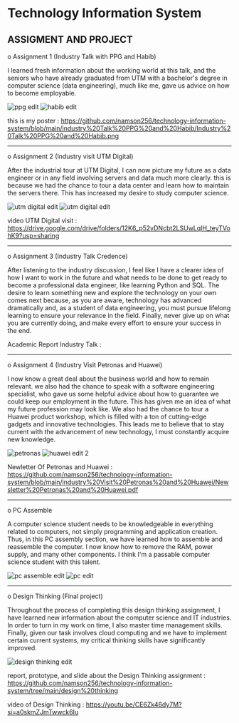 # Technology Information System

ASSIGMENT AND PROJECT
---------------------

o Assignment 1 (Industry Talk with PPG and Habib)

I learned fresh information about the working world at this talk, and the seniors who have already graduated from UTM with a bachelor's degree in computer science (data engineering), much like me, gave us advice on how to become employable. 

![ppg edit](https://github.com/namson256/technology-information-system/assets/155377702/cac25716-e613-461d-821d-866319f20e20)
![habib edit](https://github.com/namson256/technology-information-system/assets/155377702/d5675711-56f5-4460-9017-f9a2262ea668)


this is my poster :
https://github.com/namson256/technology-information-system/blob/main/industry%20Talk%20PPG%20and%20Habib/Industry%20Talk%20PPG%20and%20Habib.png

---------------------------------------------------------------------------------------------------

o Assignment 2 (Industry visit UTM Digital)

After the industrial tour at UTM Digital, I can now picture my future as a data engineer or in any field involving servers and data much more clearly. this is because we had the chance to tour a data center and learn how to maintain the servers there. This has increased my desire to study computer science. 

![utm digital edit](https://github.com/namson256/technology-information-system/assets/155377702/b29fdb68-a1dd-4e6d-be16-664ba9f72e74)
![utm digital edit](https://github.com/namson256/technology-information-system/assets/155377702/1e5a4f2b-172a-46a5-af7c-92b01b33c601)

video UTM Digital visit : https://drive.google.com/drive/folders/12K6_p52vDNcbt2LSUwLqIH_teyTVohK9?usp=sharing

------------
o Assignment 3 (Industry Talk Credence)



After listening to the industry discussion, I feel like I have a clearer idea of how I want to work in the future and what needs to be done to get ready to become a professional data engineer, like learning Python and SQL. The desire to learn something new and explore the technology on your own comes next because, as you are aware, technology has advanced dramatically and, as a student of data engineering, you must pursue lifelong learning to ensure your relevance in the field. Finally, never give up on what you are currently doing, and make every effort to ensure your success in the end.

Academic Report Industry Talk : 

------------
o Assignment 4 (Industry Visit Petronas and Huawei)

I now know a great deal about the business world and how to remain relevant. we also had the chance to speak with a software engineering specialist, who gave us some helpful advice about how to guarantee we could keep our employment in the future. This has given me an idea of what my future profession may look like. We also had the chance to tour a Huawei product workshop, which is filled with a ton of cutting-edge gadgets and innovative technologies. This leads me to believe that to stay current with the advancement of new technology, I must constantly acquire new knowledge. 

![petronas](https://github.com/namson256/technology-information-system/assets/155377702/4c801133-4ab7-44c0-ae90-9b81156b099f)
![huawei edit 2](https://github.com/namson256/technology-information-system/assets/155377702/107123a5-ee15-433a-b4ee-af1bc554c46f)

Newletter Of Petronas and Huawei : https://github.com/namson256/technology-information-system/blob/main/industry%20Visit%20Petronas%20and%20Huawei/Newsletter%20Petronas%20and%20Huawei.pdf

-------------------------

o PC Assemble

A computer science student needs to be knowledgeable in everything related to computers, not simply programming and application creation. Thus, in this PC assembly section, we have learned how to assemble and reassemble the computer. I now know how to remove the RAM, power supply, and many other components. I think I'm a passable computer science student with this talent.


![pc assemble edit](https://github.com/namson256/technology-information-system/assets/155377702/2c67c683-23d2-40e4-9928-826f1d3e826a)
![pc edit](https://github.com/namson256/technology-information-system/assets/155377702/cceefaa7-d313-49c3-ab9d-66cbb940401b)

---------------

o Design Thinking (Final project)

Throughout the process of completing this design thinking assignment, I have learned new information about the computer science and IT industries. In order to turn in my work on time, I also master time management skills. Finally, given our task involves cloud computing and we have to implement certain current systems, my critical thinking skills have significantly improved.

![design thinking edit](https://github.com/namson256/technology-information-system/assets/155377702/2ade37fc-1f6a-4dab-a5e7-1f45ea6fddda)

report, prototype, and slide about the Design Thinking assignment :
https://github.com/namson256/technology-information-system/tree/main/design%20thinking

video of Design Thinking : https://youtu.be/CE6Zk46dy7M?si=a0skmZJmTwwck6Iu

